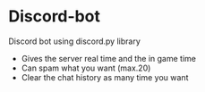 # Discord-bot
Discord bot using discord.py library
- Gives the server real time and the in game time
- Can spam what you want (max.20)
- Clear the chat history as many time you want 
